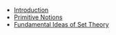 

- [Introduction](/)
- [Primitive Notions](notes/Primitive%20Notions.md)
- [Fundamental Ideas of Set Theory](notes/Fundamental%20Ideas%20of%20Set%20Theory.md)